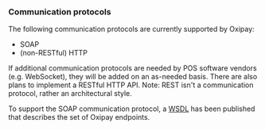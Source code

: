 <h3>Communication protocols</h3>

The following communication protocols are currently supported by Oxipay:

* SOAP
* (non-RESTful) HTTP

If additional communication protocols are needed by POS software vendors (e.g. WebSocket), they will be added on an as-needed basis. There are also plans to implement a RESTful HTTP API. Note: REST isn't a communication protocol, rather an architectural style.

To support the SOAP communication protocol, a <a href="hhttps://pos.oxipay.com.au/soap/TestService.svc?wsdl">WSDL</a> has been published that describes the set of Oxipay endpoints.
